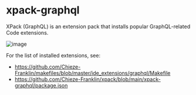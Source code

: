 # xpack-graphql

XPack (GraphQL) is an extension pack that installs popular GraphQL-related Code extensions.

![image](https://user-images.githubusercontent.com/6097630/210881588-6f004ade-d873-4b4d-88a4-34d4263bae03.png)

For the list of installed extensions, see:
- https://github.com/Chieze-Franklin/makefiles/blob/master/ide_extensions/graphql/Makefile
- https://github.com/Chieze-Franklin/xpack/blob/main/xpack-graphql/package.json
